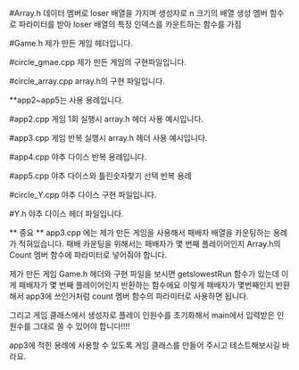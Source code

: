 
#Array.h
데이터 멤버로 loser 배열을 가지며 생성자로 n 크기의 배열 생성
멤버 함수로 파라미터를 받아 loser 배열의 특정 인덱스를 카운트하는 함수를 가짐

#Game.h
제가 만든 게임 헤더입니다.

#circle_gmae.cpp
제가 만든 게임의 구현파일입니다.

#circle_array.cpp
array.h의 구현 파일입니다.

**app2~app5는 사용 용례입니다.

#app2.cpp
게임 1회 실행시 array.h 헤더 사용 예시입니다.

#app3.cpp
게임 반복 실행시 array.h 헤더 사용 예시입니다.

#app4.cpp
야추 다이스 반복 용례입니다.

#app5.cpp
야추 다이스와 틀린숫자찾기 선택 반복 용례

#circle_Y.cpp 
야추 다이스 구현 파일입니다.

#Y.h
야추 다이스 헤더 파일입니다.

** 중요 **
app3.cpp 에는 제가 만든 게임을 사용해서 패배자 배열을 카운팅하는 용례가 적혀있습니다.
패배 카운팅을 위해서는 패배자가 몇 번째 플레이어인지 Array.h의 Count 멤버 함수에 파라미터로 넣어줘야 합니다.

제가 만든 게임 Game.h 헤더와 구현 파일을 보시면 getslowestRun 함수가 있는데 이게 패배자가 몇 번째 플레이어인지 반환하는 함수에요
이렇게 패배자가 몇번째인지 반환해서 app3에 쓰인거처럼 count 멤버 함수의 파라미터로 사용하면 됩니다.

그리고 게임 클래스에서 생성자로 플레이 인원수를 초기화해서 main에서 입력받은 인원수를 그대로 쓸 수 있어야 합니다!!!!

app3에 적힌 용례에 사용할 수 있도록 게임 클래스를 만들어 주시고 테스트해보시길 바라요.
